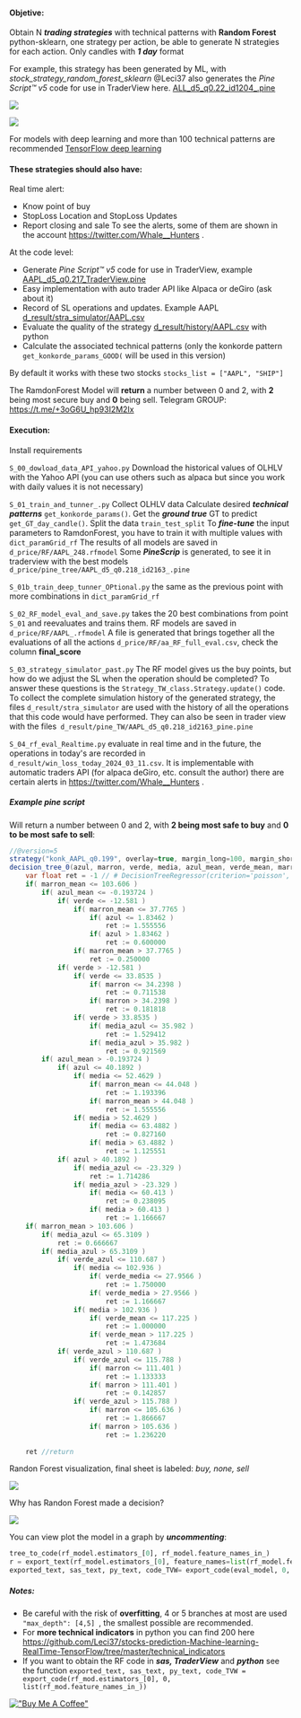 ﻿#### Objetive:

Obtain N **_trading strategies_** with technical patterns with **Random Forest** python-sklearn, one strategy per action, be able to generate N strategies for each action.
Only candles with **_1 day_** format

For example, this strategy has been generated by ML, with *stock\_strategy\_random\_forest\_sklearn* @Leci37 also generates the _Pine Script™ v5_ code for use in TraderView here.
[ALL_d5_q0.22_id1204_.pine](ALL_d5_q0.22_id1204_.pine) 

![](img/Aspose.Words.cdac2baa-0579-4770-926f-94fa4c27ba11.001.png)

![](img/Aspose.Words.cdac2baa-0579-4770-926f-94fa4c27ba11.002.png)

For models with deep learning and more than 100 technical patterns are recommended [TensorFlow deep learning](https://github.com/Leci37/TensorFlow-stocks-prediction-Machine-learning-RealTime)

#### These strategies should also have:
Real time alert:

- Know point of buy
- StopLoss Location and StopLoss Updates
- Report closing and sale
  To see the alerts, some of them are shown in the account <https://twitter.com/Whale__Hunters> .

At the code level:

- Generate _Pine Script™ v5_ code for use in TraderView, example [AAPL_d5_q0.217_TraderView.pine](AAPL_d5_q0.217_TraderView.pine) 
- Easy implementation with auto trader API like Alpaca or deGiro (ask about it)
- Record of SL operations and updates. Example AAPL [d_result/stra_simulator/AAPL.csv](d_result/stra_simulator/AAPL.csv)
- Evaluate the quality of the strategy [d_result/history/AAPL.csv](d_result/history/AAPL.csv) with python
- Calculate the associated technical patterns (only the konkorde pattern `get_konkorde_params_GOOD(` will be used in this version)


By default it works with these two stocks `stocks_list = ["AAPL", "SHIP"] `

The RamdonForest Model will **return** a number between 0 and 2, with **2** being most secure buy and **0** being sell.
Telegram GROUP: https://t.me/+3oG6U_hp93I2M2Ix 

#### Execution:

Install requirements

`S_00_dowload_data_API_yahoo.py` Download the historical values of OLHLV with the Yahoo API (you can use others such as alpaca but since you work with daily values it is not necessary)

`S_01_train_and_tunner_.py`
Collect OLHLV data
Calculate desired **_technical patterns_** `get_konkorde_params()`.
Get the _**ground true**_ GT to predict `get_GT_day_candle()`.
Split the data `train_test_split`
To _**fine-tune**_ the input parameters to RamdonForest, you have to train it with multiple values with `dict_paramGrid_rf`
The results of all models are saved in `d_price/RF/AAPL_248.rfmodel` 
Some **_PineScrip_** is generated, to see it in traderview with the best models `d_price/pine_tree/AAPL_d5_q0.218_id2163_.pine`

`S_01b_train_deep_tunner_OPtional.py` the same as the previous point with more combinations in `dict_paramGrid_rf`

`S_02_RF_model_eval_and_save.py` takes the 20 best combinations from point `S_01` and reevaluates and trains them. RF models are saved in `d_price/RF/AAPL_.rfmodel`
A file is generated that brings together all the evaluations of all the actions `d_price/RF/aa_RF_full_eval.csv`, check the column **final\_score**

`S_03_strategy_simulator_past.py` The RF model gives us the buy points, but how do we adjust the SL when the operation should be completed? To answer these questions is the `Strategy_TW_class.Strategy.update()` code.
To collect the complete simulation history of the generated strategy, the files `d_result/stra_simulator` are used with the history of all the operations that this code would have performed. They can also be seen in trader view with the files` d_result/pine_TW/AAPL_d5_q0.218_id2163_pine.pine`

`S_04_rf_eval_Realtime.py` evaluate in real time and in the future, the operations in today's are recorded in `d_result/win_loss_today_2024_03_11.csv`. It is implementable with automatic traders API (for alpaca deGiro, etc. consult the author) there are certain alerts in <https://twitter.com/Whale__Hunters> .


##### Example pine script
Will return a number between 0 and 2, with **2 being most safe to buy** and **0 to be most safe to sell**:
```java
//@version=5
strategy("konk_AAPL_q0.199", overlay=true, margin_long=100, margin_short=100, pyramiding=5)
decision_tree_0(azul, marron, verde, media, azul_mean, verde_mean, marron_mean, verde_azul, verde_media, media_azul) =>
	var float ret = -1 // # DecisionTreeRegressor(criterion='poisson', max_depth=5, max_features=0.7,
	if( marron_mean <= 103.606 )
		if( azul_mean <= -0.193724 )
			if( verde <= -12.581 )
				if( marron_mean <= 37.7765 )
					if( azul <= 1.83462 )
						ret := 1.555556
					if( azul > 1.83462 )
						ret := 0.600000
				if( marron_mean > 37.7765 )
					ret := 0.250000
			if( verde > -12.581 )
				if( verde <= 33.8535 )
					if( marron <= 34.2398 )
						ret := 0.711538
					if( marron > 34.2398 )
						ret := 0.181818
				if( verde > 33.8535 )
					if( media_azul <= 35.982 )
						ret := 1.529412
					if( media_azul > 35.982 )
						ret := 0.921569
		if( azul_mean > -0.193724 )
			if( azul <= 40.1892 )
				if( media <= 52.4629 )
					if( marron_mean <= 44.048 )
						ret := 1.193396
					if( marron_mean > 44.048 )
						ret := 1.555556
				if( media > 52.4629 )
					if( media <= 63.4882 )
						ret := 0.827160
					if( media > 63.4882 )
						ret := 1.125551
			if( azul > 40.1892 )
				if( media_azul <= -23.329 )
					ret := 1.714286
				if( media_azul > -23.329 )
					if( media <= 60.413 )
						ret := 0.238095
					if( media > 60.413 )
						ret := 1.166667
	if( marron_mean > 103.606 )
		if( media_azul <= 65.3109 )
			ret := 0.666667
		if( media_azul > 65.3109 )
			if( verde_azul <= 110.687 )
				if( media <= 102.936 )
					if( verde_media <= 27.9566 )
						ret := 1.750000
					if( verde_media > 27.9566 )
						ret := 1.166667
				if( media > 102.936 )
					if( verde_mean <= 117.225 )
						ret := 1.000000
					if( verde_mean > 117.225 )
						ret := 1.473684
			if( verde_azul > 110.687 )
				if( verde_azul <= 115.788 )
					if( marron <= 111.401 )
						ret := 1.133333
					if( marron > 111.401 )
						ret := 0.142857
				if( verde_azul > 115.788 )
					if( marron <= 105.636 )
						ret := 1.866667
					if( marron > 105.636 )
						ret := 1.236220
	
    ret //return
```

Randon Forest visualization, final sheet is labeled: _buy, none, sell_

![](img/Aspose.Words.cdac2baa-0579-4770-926f-94fa4c27ba11.004.jpeg)


Why has Randon Forest made a decision?

![](img/Aspose.Words.cdac2baa-0579-4770-926f-94fa4c27ba11.003.jpeg)


You can view plot the model in a graph by **_uncommenting_**:
```python 
tree_to_code(rf_model.estimators_[0], rf_model.feature_names_in_)
r = export_text(rf_model.estimators_[0], feature_names=list(rf_model.feature_names_in_))
exported_text, sas_text, py_text, code_TVW= export_code(eval_model, 0, list(rf_model.feature_names_in_))
 ```

##### Notes:

- Be careful with the risk of **overfitting**, 4 or 5 branches at most are used `"max_depth": [4,5] `, the smallest possible are recommended.
- For **more technical indicators** in python you can find 200 here <https://github.com/Leci37/stocks-prediction-Machine-learning-RealTime-TensorFlow/tree/master/technical_indicators> 
- If you want to obtain the RF code in _**sas, TraderView**_ and _**python**_ see the function `exported_text, sas_text, py_text, code_TVW = export_code(rf_mod.estimators_[0], 0, list(rf_mod.feature_names_in_))`

[!["Buy Me A Coffee"](https://www.buymeacoffee.com/assets/img/custom_images/orange_img.png)](https://www.buymeacoffee.com/leci37)


